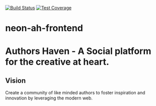 [![Build Status](https://travis-ci.org/andela/neon-ah-frontend.svg?branch=dev)](https://travis-ci.org/andela/neon-ah-frontend) [![Test Coverage](https://api.codeclimate.com/v1/badges/7a7108c6d4c262981748/test_coverage)](https://codeclimate.com/github/andela/neon-ah-frontend/test_coverage)

# neon-ah-frontend

# Authors Haven - A Social platform for the creative at heart.

## Vision

Create a community of like minded authors to foster inspiration and innovation
by leveraging the modern web.
